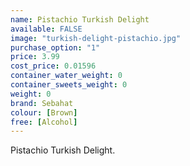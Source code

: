 ```yaml
---
name: Pistachio Turkish Delight
available: FALSE
image: "turkish-delight-pistachio.jpg"
purchase_option: "1"
price: 3.99
cost_price: 0.01596
container_water_weight: 0
container_sweets_weight: 0
weight: 0
brand: Sebahat
colour: [Brown]
free: [Alcohol]
---
```

Pistachio Turkish Delight.
